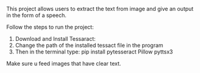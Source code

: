 This project allows users to extract the text from image and give an output in the form of a speech.

Follow the steps to run the project:
  1. Download and Install Tessaract:
  2. Change the path of the installed tessact file in the program
  3. Then in the terminal type:
     pip install pytesseract Pillow pyttsx3

Make sure u feed images that have clear text.

